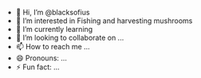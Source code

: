 - 👋 Hi, I’m @blacksofius 
- 👀 I’m interested in Fishing and harvesting mushrooms
- 🌱 I’m currently learning 
- 💞️ I’m looking to collaborate on ...
- 📫 How to reach me ...
- 😄 Pronouns: ...
- ⚡ Fun fact: ...

<!---
blacksofius/blacksofius is a ✨ special ✨ repository because its `README.md` (this file) appears on your GitHub profile.
You can click the Preview link to take a look at your changes.
--->
